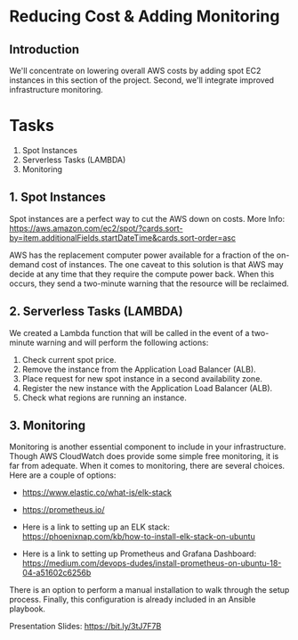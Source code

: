 # Reducing Cost & Adding Monitoring

## Introduction

We'll concentrate on lowering overall AWS costs by adding spot EC2 instances in this section of the project. 
Second, we'll integrate improved infrastructure monitoring.

# Tasks
1. Spot Instances
2. Serverless Tasks (LAMBDA)
3. Monitoring

## 1. Spot Instances

Spot instances are a perfect way to cut the AWS down on costs. 
More Info: https://aws.amazon.com/ec2/spot/?cards.sort-by=item.additionalFields.startDateTime&cards.sort-order=asc

AWS has the replacement computer power available for a fraction of the on-demand cost of instances. 
The one caveat to this solution is that AWS may decide at any time that they require the compute power back. 
When this occurs, they send a two-minute warning that the resource will be reclaimed.



## 2. Serverless Tasks (LAMBDA)

We created a Lambda function that will be called in the event of a two-minute warning and will perform the following actions:

1. Check current spot price.
2. Remove the instance from the Application Load Balancer (ALB).
3. Place request for new spot instance in a second availability zone.
4. Register the new instance with the Application Load Balancer (ALB).
5. Check what regions are running an instance.


## 3. Monitoring

Monitoring is another essential component to include in your infrastructure. 
Though AWS CloudWatch does provide some simple free monitoring, it is far from adequate.
When it comes to monitoring, there are several choices. Here are a couple of options:

* https://www.elastic.co/what-is/elk-stack
* https://prometheus.io/
* Here is a link to setting up an ELK stack: https://phoenixnap.com/kb/how-to-install-elk-stack-on-ubuntu

* Here is a link to setting up Prometheus and Grafana Dashboard:
https://medium.com/devops-dudes/install-prometheus-on-ubuntu-18-04-a51602c6256b

There is an option to perform a manual installation to walk through the setup process. 
Finally, this configuration is already included in an Ansible playbook.

Presentation Slides: https://bit.ly/3tJ7F7B

